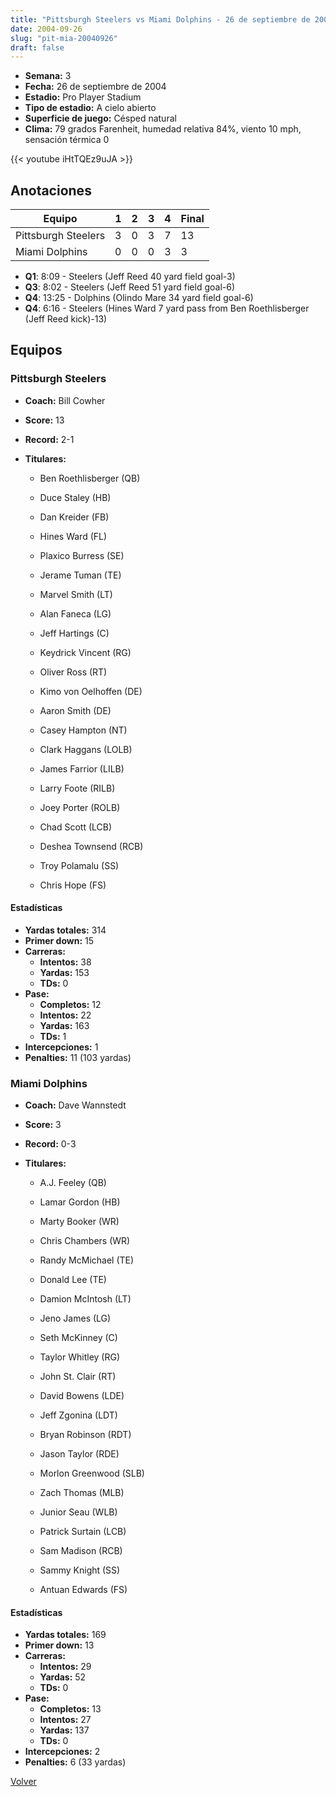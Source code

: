 ```yaml
---
title: "Pittsburgh Steelers vs Miami Dolphins - 26 de septiembre de 2004"
date: 2004-09-26
slug: "pit-mia-20040926"
draft: false
---
```


- **Semana:** 3
- **Fecha:** 26 de septiembre de 2004
- **Estadio:** Pro Player Stadium
- **Tipo de estadio:** A cielo abierto
- **Superficie de juego:** Césped natural
- **Clima:** 79 grados Farenheit, humedad relativa 84%, viento 10 mph, sensación térmica 0


{{< youtube iHtTQEz9uJA >}}


## Anotaciones
| Equipo | 1 | 2 | 3 | 4 | Final |
|--------|---|---|---|---|-------|
| Pittsburgh Steelers  | 3 | 0 | 3 | 7  | 13 |
| Miami Dolphins  | 0 | 0 | 0 | 3  | 3 |
- **Q1**: 8:09 - Steelers (Jeff Reed 40 yard field goal-3)
- **Q3**: 8:02 - Steelers (Jeff Reed 51 yard field goal-6)
- **Q4**: 13:25 - Dolphins (Olindo Mare 34 yard field goal-6)
- **Q4**: 6:16 - Steelers (Hines Ward 7 yard pass from Ben Roethlisberger (Jeff Reed kick)-13)


## Equipos


### Pittsburgh Steelers
* **Coach:** Bill Cowher
* **Score:** 13
* **Record:** 2-1
* **Titulares:** 

  * Ben Roethlisberger (QB) 

  * Duce Staley (HB) 

  * Dan Kreider (FB) 

  * Hines Ward (FL) 

  * Plaxico Burress (SE) 

  * Jerame Tuman (TE) 

  * Marvel Smith (LT) 

  * Alan Faneca (LG) 

  * Jeff Hartings (C) 

  * Keydrick Vincent (RG) 

  * Oliver Ross (RT) 

  * Kimo von Oelhoffen (DE) 

  * Aaron Smith (DE) 

  * Casey Hampton (NT) 

  * Clark Haggans (LOLB) 

  * James Farrior (LILB) 

  * Larry Foote (RILB) 

  * Joey Porter (ROLB) 

  * Chad Scott (LCB) 

  * Deshea Townsend (RCB) 

  * Troy Polamalu (SS) 

  * Chris Hope (FS) 

#### Estadísticas
* **Yardas totales:** 314
* **Primer down:** 15
* **Carreras:**
  * **Intentos:** 38
  * **Yardas:** 153
  * **TDs:** 0
* **Pase:**
  * **Completos:** 12
  * **Intentos:** 22
  * **Yardas:** 163
  * **TDs:** 1
* **Intercepciones:** 1
* **Penalties:** 11 (103 yardas)

### Miami Dolphins
* **Coach:** Dave Wannstedt
* **Score:** 3
* **Record:** 0-3
* **Titulares:** 

  * A.J. Feeley (QB) 

  * Lamar Gordon (HB) 

  * Marty Booker (WR) 

  * Chris Chambers (WR) 

  * Randy McMichael (TE) 

  * Donald Lee (TE) 

  * Damion McIntosh (LT) 

  * Jeno James (LG) 

  * Seth McKinney (C) 

  * Taylor Whitley (RG) 

  * John St. Clair (RT) 

  * David Bowens (LDE) 

  * Jeff Zgonina (LDT) 

  * Bryan Robinson (RDT) 

  * Jason Taylor (RDE) 

  * Morlon Greenwood (SLB) 

  * Zach Thomas (MLB) 

  * Junior Seau (WLB) 

  * Patrick Surtain (LCB) 

  * Sam Madison (RCB) 

  * Sammy Knight (SS) 

  * Antuan Edwards (FS) 

#### Estadísticas
* **Yardas totales:** 169
* **Primer down:** 13
* **Carreras:**
  * **Intentos:** 29
  * **Yardas:** 52
  * **TDs:** 0
* **Pase:**
  * **Completos:** 13
  * **Intentos:** 27
  * **Yardas:** 137
  * **TDs:** 0
* **Intercepciones:** 2
* **Penalties:** 6 (33 yardas)


[Volver](/historia/2004)
